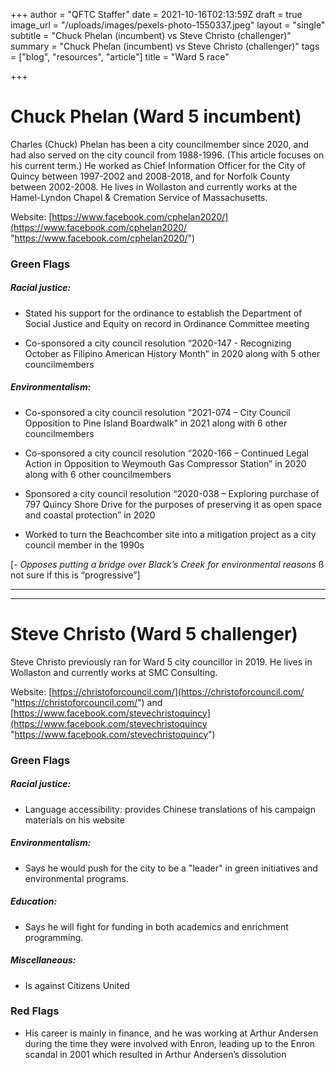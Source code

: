 +++
author = "QFTC Staffer"
date = 2021-10-16T02:13:59Z
draft = true
image_url = "/uploads/images/pexels-photo-1550337.jpeg"
layout = "single"
subtitle = "Chuck Phelan (incumbent) vs Steve Christo (challenger)"
summary = "Chuck Phelan (incumbent) vs Steve Christo (challenger)"
tags = ["blog", "resources", "article"]
title = "Ward 5 race"

+++
# **Chuck Phelan (Ward 5 incumbent)**

Charles (Chuck) Phelan has been a city councilmember since 2020, and had also served on the city council from 1988-1996. (This article focuses on his current term.) He worked as Chief Information Officer for the City of Quincy between 1997-2002 and 2008-2018, and for Norfolk County between 2002-2008. He lives in Wollaston and currently works at the Hamel-Lyndon Chapel & Cremation Service of Massachusetts.

Website: [https://www.facebook.com/cphelan2020/](https://www.facebook.com/cphelan2020/ "https://www.facebook.com/cphelan2020/")

### **Green Flags**

##### Racial justice:

*  Stated his support for the ordinance to establish the Department of Social Justice and Equity on record in Ordinance Committee meeting


*  Co-sponsored a city council resolution “2020-147 - Recognizing October as Filipino American History Month” in 2020 along with 5 other councilmembers

##### Environmentalism:

*  Co-sponsored a city council resolution “2021-074 – City Council Opposition to Pine Island Boardwalk” in 2021 along with 6 other councilmembers


*  Co-sponsored a city council resolution “2020-166 – Continued Legal Action in Opposition to Weymouth Gas Compressor Station” in 2020 along with 6 other councilmembers


*  Sponsored a city council resolution “2020-038 – Exploring purchase of 797 Quincy Shore Drive for the purposes of preserving it as open space and coastal protection” in 2020


*  Worked to turn the Beachcomber site into a mitigation project as a city council member in the 1990s

\[_- Opposes putting a bridge over Black’s Creek for environmental reasons_ ß not sure if this is “progressive”\]

***

***

# **Steve Christo (Ward 5 challenger)**

Steve Christo previously ran for Ward 5 city councillor in 2019. He lives in Wollaston and currently works at SMC Consulting.

Website: [https://christoforcouncil.com/](https://christoforcouncil.com/ "https://christoforcouncil.com/") and [https://www.facebook.com/stevechristoquincy](https://www.facebook.com/stevechristoquincy "https://www.facebook.com/stevechristoquincy")

### **Green Flags**

##### Racial justice:

*  Language accessibility: provides Chinese translations of his campaign materials on his website

##### Environmentalism:

*  Says he would push for the city to be a "leader" in green initiatives and environmental programs.

##### Education:

*  Says he will fight for funding in both academics and enrichment programming.

##### Miscellaneous:

*  Is against Citizens United

### **Red Flags**

*  His career is mainly in finance, and he was working at Arthur Andersen during the time they were involved with Enron, leading up to the Enron scandal in 2001 which resulted in Arthur Andersen’s dissolution